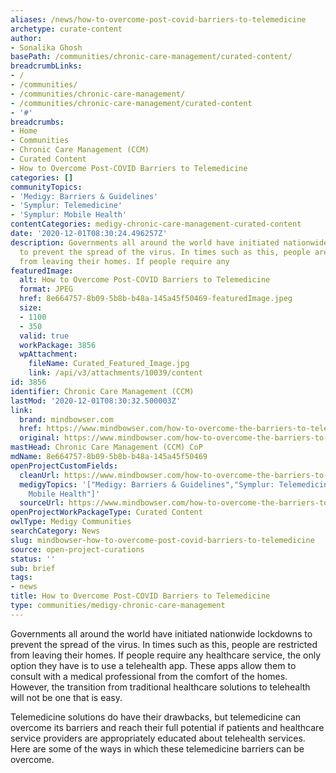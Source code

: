 ```yaml
---
aliases: /news/how-to-overcome-post-covid-barriers-to-telemedicine
archetype: curate-content
author:
- Sonalika Ghosh
basePath: /communities/chronic-care-management/curated-content/
breadcrumbLinks:
- /
- /communities/
- /communities/chronic-care-management/
- /communities/chronic-care-management/curated-content
- '#'
breadcrumbs:
- Home
- Communities
- Chronic Care Management (CCM)
- Curated Content
- How to Overcome Post-COVID Barriers to Telemedicine
categories: []
communityTopics:
- 'Medigy: Barriers & Guidelines'
- 'Symplur: Telemedicine'
- 'Symplur: Mobile Health'
contentCategories: medigy-chronic-care-management-curated-content
date: '2020-12-01T08:30:24.496257Z'
description: Governments all around the world have initiated nationwide lockdowns
  to prevent the spread of the virus. In times such as this, people are restricted
  from leaving their homes. If people require any
featuredImage:
  alt: How to Overcome Post-COVID Barriers to Telemedicine
  format: JPEG
  href: 8e664757-8b09-5b8b-b48a-145a45f50469-featuredImage.jpeg
  size:
  - 1100
  - 350
  valid: true
  workPackage: 3856
  wpAttachment:
    fileName: Curated_Featured_Image.jpg
    link: /api/v3/attachments/10039/content
id: 3856
identifier: Chronic Care Management (CCM)
lastMod: '2020-12-01T08:30:32.500003Z'
link:
  brand: mindbowser.com
  href: https://www.mindbowser.com/how-to-overcome-the-barriers-to-telemedicine-in-post-covid-era/
  original: https://www.mindbowser.com/how-to-overcome-the-barriers-to-telemedicine-in-post-covid-era/
mastHead: Chronic Care Management (CCM) CoP
mdName: 8e664757-8b09-5b8b-b48a-145a45f50469
openProjectCustomFields:
  cleanUrl: https://www.mindbowser.com/how-to-overcome-the-barriers-to-telemedicine-in-post-covid-era/
  medigyTopics: '["Medigy: Barriers & Guidelines","Symplur: Telemedicine","Symplur:
    Mobile Health"]'
  sourceUrl: https://www.mindbowser.com/how-to-overcome-the-barriers-to-telemedicine-in-post-covid-era/
openProjectWorkPackageType: Curated Content
owlType: Medigy Communities
searchCategory: News
slug: mindbowser-how-to-overcome-post-covid-barriers-to-telemedicine
source: open-project-curations
status: ''
sub: brief
tags:
- news
title: How to Overcome Post-COVID Barriers to Telemedicine
type: communities/medigy-chronic-care-management
---
```


<p>Governments all around the world have initiated nationwide lockdowns to prevent the spread of the virus. In times such as this, people are restricted from leaving their homes. If people require any healthcare service, the only option they have is to use a telehealth app. These apps allow them to consult with a medical professional from the comfort of the homes. However, the transition from traditional healthcare solutions to telehealth will not be one that is easy.&nbsp;</p><p>Telemedicine solutions do have their drawbacks, but telemedicine can overcome its barriers and reach their full potential if patients and healthcare service providers are appropriately educated about telehealth services. Here are some of the ways in which these telemedicine barriers can be overcome.</p>